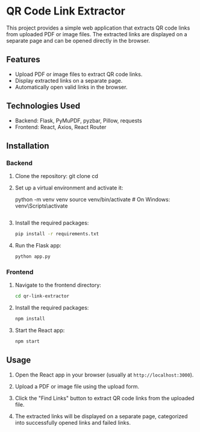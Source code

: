 # QR Code Link Extractor

This project provides a simple web application that extracts QR code links from uploaded PDF or image files. The extracted links are displayed on a separate page and can be opened directly in the browser.

## Features

- Upload PDF or image files to extract QR code links.
- Display extracted links on a separate page.
- Automatically open valid links in the browser.

## Technologies Used

- Backend: Flask, PyMuPDF, pyzbar, Pillow, requests
- Frontend: React, Axios, React Router

## Installation

### Backend

1. Clone the repository:
    git clone <repository-url>
    cd <repository-directory>

2. Set up a virtual environment and activate it:

    python -m venv venv
    source venv/bin/activate  # On Windows: venv\Scripts\activate
    ```

3. Install the required packages:
    ```bash
    pip install -r requirements.txt
    ```

4. Run the Flask app:
    ```bash
    python app.py
    ```

### Frontend

1. Navigate to the frontend directory:
    ```bash
    cd qr-link-extractor
    ```

2. Install the required packages:
    ```bash
    npm install
    ```

3. Start the React app:
    ```bash
    npm start
    ```

## Usage

1. Open the React app in your browser (usually at `http://localhost:3000`).

2. Upload a PDF or image file using the upload form.

3. Click the "Find Links" button to extract QR code links from the uploaded file.

4. The extracted links will be displayed on a separate page, categorized into successfully opened links and failed links.
